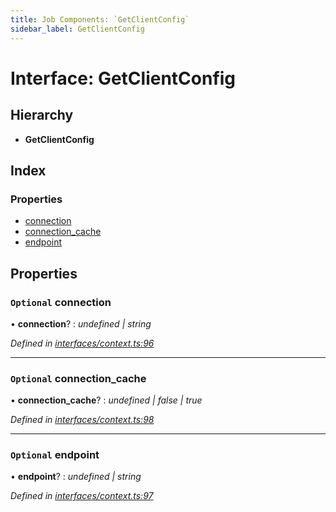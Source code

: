 ```yaml
---
title: Job Components: `GetClientConfig`
sidebar_label: GetClientConfig
---
```


# Interface: GetClientConfig

## Hierarchy

* **GetClientConfig**

## Index

### Properties

* [connection](getclientconfig.md#optional-connection)
* [connection_cache](getclientconfig.md#optional-connection_cache)
* [endpoint](getclientconfig.md#optional-endpoint)

## Properties

### `Optional` connection

• **connection**? : *undefined | string*

*Defined in [interfaces/context.ts:96](https://github.com/terascope/teraslice/blob/d2d877b60/packages/job-components/src/interfaces/context.ts#L96)*

___

### `Optional` connection_cache

• **connection_cache**? : *undefined | false | true*

*Defined in [interfaces/context.ts:98](https://github.com/terascope/teraslice/blob/d2d877b60/packages/job-components/src/interfaces/context.ts#L98)*

___

### `Optional` endpoint

• **endpoint**? : *undefined | string*

*Defined in [interfaces/context.ts:97](https://github.com/terascope/teraslice/blob/d2d877b60/packages/job-components/src/interfaces/context.ts#L97)*
